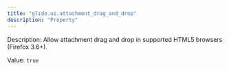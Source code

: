 ```yaml
---
title: "glide.ui.attachment_drag_and_drop"
description: "Property"
---
```


Description: Allow attachment drag and drop in supported HTML5 browsers (Firefox 3.6+).

Value: `true`